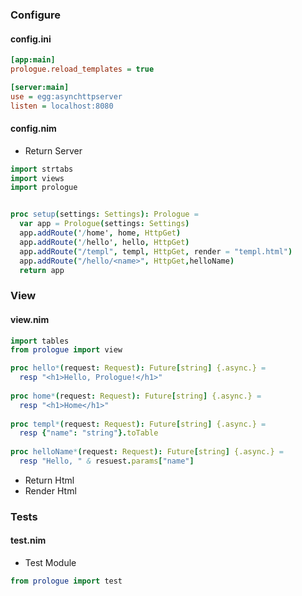 ### Configure

#### config.ini

```ini
[app:main]
prologue.reload_templates = true

[server:main]
use = egg:asynchttpserver 
listen = localhost:8080
```

#### config.nim

- Return Server

```nim
import strtabs
import views
import prologue


proc setup(settings: Settings): Prologue =
  var app = Prologue(settings: Settings)
  app.addRoute('/home', home, HttpGet)
  app.addRoute('/hello', hello, HttpGet)
  app.addRoute("/templ", templ, HttpGet, render = "templ.html")
  app.addRoute("/hello/<name>", HttpGet,helloName)
  return app
```

### View

#### view.nim

```nim
import tables
from prologue import view

proc hello*(request: Request): Future[string] {.async.} =
  resp "<h1>Hello, Prologue!</h1>"
    
proc home*(request: Request): Future[string] {.async.} =
  resp "<h1>Home</h1>"
    
proc templ*(request: Request): Future[string] {.async.} =
  resp {"name": "string"}.toTable
    
proc helloName*(request: Request): Future[string] {.async.} =
  resp "Hello, " & resuest.params["name"]
```

- Return Html
- Render Html

### Tests

#### test.nim

- Test Module

```nim
from prologue import test
```





